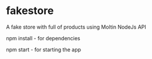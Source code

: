 # fakestore
A fake store with full of products using Moltin NodeJs API


npm install   - for dependencies

npm start     - for starting the app
